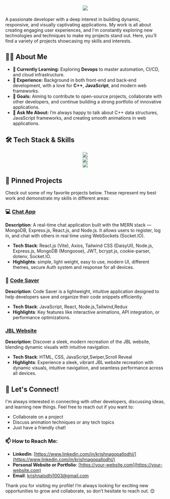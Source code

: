 <h1 align="center">
    <img src="https://readme-typing-svg.herokuapp.com/?font=Righteous&size=35&center=true&vCenter=true&width=500&height=70&duration=4000&lines=Hi+There!+👋;+I'm+Krishna+Gopal+Lodhi!;&color=9933ff" />
</h1>

A passionate developer with a deep interest in building dynamic, responsive, and visually captivating applications. My work is all about creating engaging user experiences, and I'm constantly exploring new technologies and techniques to make my projects stand out. Here, you’ll find a variety of projects showcasing my skills and interests.



## 👨‍💻 About Me

- **🌱 Currently Learning:** Exploring **Devops** to master automation, CI/CD, and cloud infrastructure.
- **💼 Experience:** Background in both front-end and back-end development, with a love for **C++**, **JavaScript**, and modern web frameworks.
- **🚀 Goals:** Aiming to contribute to open-source projects, collaborate with other developers, and continue building a strong portfolio of innovative applications.
- **💬 Ask Me About:** I’m always happy to talk about C++ data structures, JavaScript frameworks, and creating smooth animations in web applications.



## 🛠 Tech Stack & Skills
<div align="center">
    <img src="https://skillicons.dev/icons?i=react,bootstrap,html,css,nextjs,figma,tailwind,redux" /><br>
    <img src="https://skillicons.dev/icons?i=nodejs,python,javascript,express,mongodb,c,cpp,mysql" /><br>
    <img src="https://skillicons.dev/icons?i=linux,git,github,postman,vscode,stackoverflow" /><br>
</div>



## 📌 Pinned Projects

Check out some of my favorite projects below. These represent my best work and demonstrate my skills in different areas:

### 💻 [Chat App](https://chamts.onrender.com/)
**Description**: A real-time chat application built with the MERN stack — MongoDB, Express.js, React.js, and Node.js.
It allows users to register, log in, and chat with others in real time using WebSockets (Socket.IO).
- **Tech Stack**: React.js (Vite), Axios, Tailwind CSS (DaisyUI), Node.js, Express.js, MongoDB (Mongoose), JWT, bcrypt.js, cookie-parser, dotenv, Socket.IO.
- **Highlights**: simple, light weight, easy to use, modern UI, different themes, secure Auth system and response for all devices.

### 🚀 [Code Saver](https://code-saver-nine.vercel.app/)
**Description**: Code Saver is a lightweight, intuitive application designed to help developers save and organize their code snippets efficiently.
- **Tech Stack**: JavaScript, React, Node.js,Tailwind,Redux 
- **Highlights**: Key features like interactive animations, API integration, or performance optimizations.

###  [JBL Website](https://ghostfreak10.github.io/JBL-headphones/)
**Description**: Discover a sleek, modern recreation of the JBL website, blending dynamic visuals with intuitive navigation.
- **Tech Stack**: HTML, CSS, JavaScript,Swiper,Scroll Reveal 
- **Highlights**: Experience a sleek, vibrant JBL website recreation with dynamic visuals, intuitive navigation, and seamless performance across all devices. 



## 💬 Let's Connect!

I'm always interested in connecting with other developers, discussing ideas, and learning new things. Feel free to reach out if you want to:
- Collaborate on a project
- Discuss animation techniques or any tech topics
- Just have a friendly chat!

### 📫 How to Reach Me:
- **LinkedIn**: [https://www.linkedin.com/in/krishnagopallodhi/](https://www.linkedin.com/in/krishnagopallodhi/)
- **Personal Website or Portfolio**: [https://your-website.com](https://your-website.com)
- **Email**: [krishnalodhi1003@gmail.com](krishnalodhi1003@gmail.com)

Thank you for visiting my profile! I’m always looking for exciting new opportunities to grow and collaborate, so don’t hesitate to reach out. 😊
